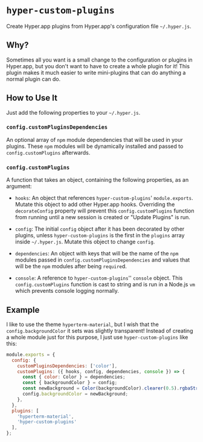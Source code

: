 # `hyper-custom-plugins`

Create Hyper.app plugins from Hyper.app's configuration file `~/.hyper.js`.

## Why?

Sometimes all you want is a small change to the configuration or plugins in
Hyper.app, but you don't want to have to create a whole plugin for it! This
plugin makes it much easier to write mini-plugins that can do anything a normal
plugin can do.

## How to Use It

Just add the following properties to your `~/.hyper.js`.

### `config.customPluginsDependencies`

An optional array of `npm` module dependencies that will be used in your
plugins. These `npm` modules will be dynamically installed and passed to
`config.customPlugins` afterwards.

### `config.customPlugins`

A function that takes an object, containing the following properties, as an
argument:

*   `hooks`: An object that references `hyper-custom-plugins`' `module.exports`.
    Mutate this object to add other Hyper.app hooks. Overriding the
    `decorateConfig` property will prevent this `config.customPlugins` function
    from running until a new session is created or "Update Plugins" is run.

*   `config`: The initial `config` object after it has been decorated by other
    plugins, unless `hyper-custom-plugins` is the first in the `plugins` array
    inside `~/.hyper.js`. Mutate this object to change `config`.

*   `dependencies`: An object with keys that will be the name of the `npm`
    modules passed in `config.customPluginsDependencies` and values that will be
    the `npm` modules after being `require`d.

*   `console`: A reference to `hyper-custom-plugins`'' `console` object. This
    `config.customPlugins` function is cast to string and is run in a Node.js
    `vm` which prevents console logging normally.

## Example

I like to use the theme `hyperterm-material`, but I wish that the
`config.backgroundColor` it sets was slightly transparent! Instead of creating a
whole module just for this purpose, I just use `hyper-custom-plugins` like this:

```js
module.exports = {
  config: {
    customPluginsDependencies: ['color'],
    customPlugins: ({ hooks, config, dependencies, console }) => {
      const { color: Color } = dependencies;
      const { backgroundColor } = config;
      const newBackground = Color(backgroundColor).clearer(0.5).rgbaString();
      config.backgroundColor = newBackground;
    },
  },
  plugins: [
    'hyperterm-material',
    'hyper-custom-plugins'
  ],
};
```
